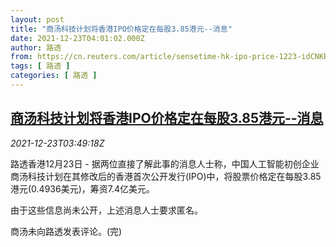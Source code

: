 ```yaml
---
layout: post
title: "商汤科技计划将香港IPO价格定在每股3.85港元--消息"
date: 2021-12-23T04:01:02.000Z
author: 路透
from: https://cn.reuters.com/article/sensetime-hk-ipo-price-1223-idCNKBS2J208K
tags: [ 路透 ]
categories: [ 路透 ]
---
```

<!--1640232062000-->
[商汤科技计划将香港IPO价格定在每股3.85港元--消息](https://cn.reuters.com/article/sensetime-hk-ipo-price-1223-idCNKBS2J208K)
------

<div>
<div><i>2021-12-23T03:49:18Z</i></div><p>路透香港12月23日 - 据两位直接了解此事的消息人士称，中国人工智能初创企业商汤科技计划在其修改后的香港首次公开发行(IPO)中，将股票价格定在每股3.85港元(0.4936美元)，筹资7.4亿美元。</p><p>由于这些信息尚未公开，上述消息人士要求匿名。</p><p>商汤未向路透发表评论。(完)</p>
</div>
